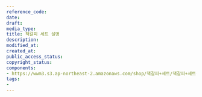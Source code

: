 ```yaml
---
reference_code: 
date: 
draft: 
media_type: 
title: 책갈피 세트 설명
description: 
modified_at: 
created_at: 
public_access_status: 
copyright_status: 
components:
- https://wwm3.s3.ap-northeast-2.amazonaws.com/shop/책갈피+세트/책갈피+세트+설명.psd
tags:
- 
---
```

